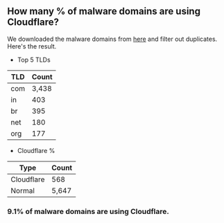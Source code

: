 ## How many % of malware domains are using Cloudflare?


We downloaded the malware domains from [here](https://urlhaus.abuse.ch) and filter out duplicates.
Here's the result.


[//]: # (start replacement)


- Top 5 TLDs

| TLD | Count |
| --- | --- |
| com | 3,438 |
| in | 403 |
| br | 395 |
| net | 180 |
| org | 177 |


- Cloudflare %

| Type | Count |
| --- | --- |
| Cloudflare | 568 |
| Normal | 5,647 |


### 9.1% of malware domains are using Cloudflare.